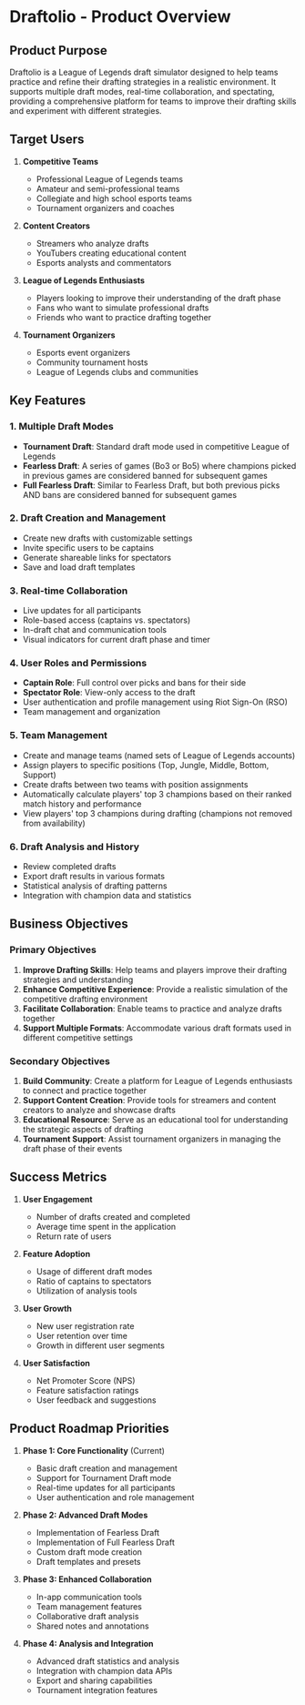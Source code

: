 # Draftolio - Product Overview

## Product Purpose

Draftolio is a League of Legends draft simulator designed to help teams practice and refine their drafting strategies in a realistic environment. It supports multiple draft modes, real-time collaboration, and spectating, providing a comprehensive platform for teams to improve their drafting skills and experiment with different strategies.

## Target Users

1. **Competitive Teams**
   - Professional League of Legends teams
   - Amateur and semi-professional teams
   - Collegiate and high school esports teams
   - Tournament organizers and coaches

2. **Content Creators**
   - Streamers who analyze drafts
   - YouTubers creating educational content
   - Esports analysts and commentators

3. **League of Legends Enthusiasts**
   - Players looking to improve their understanding of the draft phase
   - Fans who want to simulate professional drafts
   - Friends who want to practice drafting together

4. **Tournament Organizers**
   - Esports event organizers
   - Community tournament hosts
   - League of Legends clubs and communities

## Key Features

### 1. Multiple Draft Modes
- **Tournament Draft**: Standard draft mode used in competitive League of Legends
- **Fearless Draft**: A series of games (Bo3 or Bo5) where champions picked in previous games are considered banned for subsequent games
- **Full Fearless Draft**: Similar to Fearless Draft, but both previous picks AND bans are considered banned for subsequent games

### 2. Draft Creation and Management
- Create new drafts with customizable settings
- Invite specific users to be captains
- Generate shareable links for spectators
- Save and load draft templates

### 3. Real-time Collaboration
- Live updates for all participants
- Role-based access (captains vs. spectators)
- In-draft chat and communication tools
- Visual indicators for current draft phase and timer

### 4. User Roles and Permissions
- **Captain Role**: Full control over picks and bans for their side
- **Spectator Role**: View-only access to the draft
- User authentication and profile management using Riot Sign-On (RSO)
- Team management and organization

### 5. Team Management
- Create and manage teams (named sets of League of Legends accounts)
- Assign players to specific positions (Top, Jungle, Middle, Bottom, Support)
- Create drafts between two teams with position assignments
- Automatically calculate players' top 3 champions based on their ranked match history and performance
- View players' top 3 champions during drafting (champions not removed from availability)

### 6. Draft Analysis and History
- Review completed drafts
- Export draft results in various formats
- Statistical analysis of drafting patterns
- Integration with champion data and statistics

## Business Objectives

### Primary Objectives
1. **Improve Drafting Skills**: Help teams and players improve their drafting strategies and understanding
2. **Enhance Competitive Experience**: Provide a realistic simulation of the competitive drafting environment
3. **Facilitate Collaboration**: Enable teams to practice and analyze drafts together
4. **Support Multiple Formats**: Accommodate various draft formats used in different competitive settings

### Secondary Objectives
1. **Build Community**: Create a platform for League of Legends enthusiasts to connect and practice together
2. **Support Content Creation**: Provide tools for streamers and content creators to analyze and showcase drafts
3. **Educational Resource**: Serve as an educational tool for understanding the strategic aspects of drafting
4. **Tournament Support**: Assist tournament organizers in managing the draft phase of their events

## Success Metrics

1. **User Engagement**
   - Number of drafts created and completed
   - Average time spent in the application
   - Return rate of users

2. **Feature Adoption**
   - Usage of different draft modes
   - Ratio of captains to spectators
   - Utilization of analysis tools

3. **User Growth**
   - New user registration rate
   - User retention over time
   - Growth in different user segments

4. **User Satisfaction**
   - Net Promoter Score (NPS)
   - Feature satisfaction ratings
   - User feedback and suggestions

## Product Roadmap Priorities

1. **Phase 1: Core Functionality** (Current)
   - Basic draft creation and management
   - Support for Tournament Draft mode
   - Real-time updates for all participants
   - User authentication and role management

2. **Phase 2: Advanced Draft Modes**
   - Implementation of Fearless Draft
   - Implementation of Full Fearless Draft
   - Custom draft mode creation
   - Draft templates and presets

3. **Phase 3: Enhanced Collaboration**
   - In-app communication tools
   - Team management features
   - Collaborative draft analysis
   - Shared notes and annotations

4. **Phase 4: Analysis and Integration**
   - Advanced draft statistics and analysis
   - Integration with champion data APIs
   - Export and sharing capabilities
   - Tournament integration features
